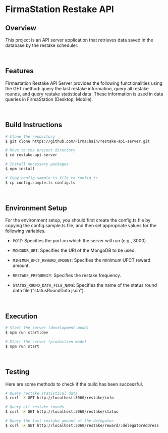# FirmaStation Restake API

## **Overview**
This project is an API server application that retrieves data saved in the database by the restake scheduler.

<br/>

## **Features**
Firmastation Restake API Server provides the following functionalities using the GET method: query the last restake information, query all restake rounds, and query restake statistical data. These information is used in data queries in FirmaStation (Desktop, Mobile).

<br/>

## **Build Instructions**
```bash
# Clone the repository
$ git clone https://github.com/FirmaChain/restake-api-server.git

# Move to the project directory
$ cd restake-api-server

# Install necessary packages
$ npm install

# Copy config.sample.ts file to config.ts
$ cp config.sample.ts config.ts
```

<br/>

## **Environment Setup**
For the environment setup, you should first create the config.ts file by copying the config.sample.ts file, and then set appropriate values for the following variables.

- `PORT`: Specifies the port on which the server will run (e.g., 3000).

- `MONGODB_URI`: Specifies the URI of the MongoDB to be used.

- `MINIMUM_UFCT_REWARD_AMOUNT`: Specifies the minimum UFCT reward amount.

- `RESTAKE_FREQUENCY`: Specifies the restake frequency.

- `STATUS_ROUND_DATA_FILE_NAME`: Specifies the name of the status round data file ("statusRoundData.json").

<br/>

## **Execution**
```bash
# Start the server (development mode)
$ npm run start:dev

# Start the server (production mode)
$ npm run start
```

<br/>

## **Testing**
Here are some methods to check if the build has been successful.
```bash
# Query restake statistical data
$ curl -X GET http://localhost:3060/restake/info

# Query all restake rounds
$ curl -X GET http://localhost:3060/restake/status

# Query the last restake amount of the delegator
$ curl -X GET http://localhost:3060/restake/reward/:delegatorAddress
```